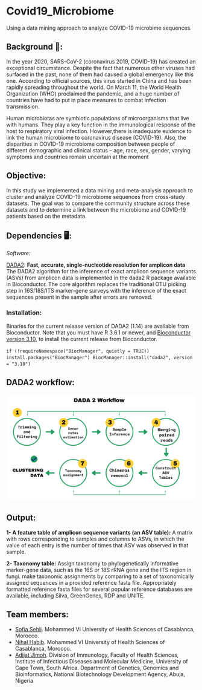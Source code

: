 # Covid19_Microbiome
Using a data mining approach to analyze COVID-19 microbime sequences.

## Background :dna:: 
In the year 2020, SARS-CoV-2 (coronavirus 2019, COVID-19) has created an exceptional circumstance. Despite the fact that numerous other viruses had surfaced in the past, none of them had caused a global emergency like this one. According to official sources, this virus started in China and has been rapidly spreading throughout the world. On March 11, the World Health Organization (WHO) proclaimed the pandemic, and a huge number of countries have had to put in place measures to combat infection transmission.

Human microbiotas are symbiotic populations of microorganisms that live with humans. They play a key function in the immunological response of the host to respiratory viral infection. However,there is inadequate evidence to link the human microbiome to coronavirus disease (COVID-19). Also, the disparities in COVID-19 microbiome composition between people of different demographic and clinical status – age, race, sex, gender, varying symptoms and countries remain uncertain at the moment

## Objective:
In this study we implemented a data mining and meta-analysis approach to cluster and analyze COVID-19 microbiome sequences from cross-study datasets. The goal was to compare the community structure across these datasets and to determine a link between the microbiome and COVID-19 patients based on the metadata.

## Dependencies 🖥️:
*Software:*

[DADA2](https://benjjneb.github.io/dada2/): **Fast, accurate, single-nucleotide resolution for amplicon data**
The DADA2 algorithm for the inference of exact amplicon sequence variants (ASVs) from amplicon data is implemented in the dada2 R package available in Bioconductor. The core algorithm replaces the traditional OTU picking step in 16S/18S/ITS marker-gene surveys with the inference of the exact sequences present in the sample after errors are removed.

### Installation:
Binaries for the current release version of DADA2 (1.14) are available from Bioconductor. Note that you must have R 3.6.1 or newer, and [Bioconductor version 3.10](https://www.bioconductor.org/install/), to install the current release from Bioconductor.

`if (!requireNamespace("BiocManager", quietly = TRUE))
     install.packages("BiocManager")
BiocManager::install("dada2", version = "3.10")`

## DADA2 workflow:
![worklow](https://github.com/omicscodeathon/microbiome_covid19/blob/main/figures/DADA2-Workflow.png) 

## Output:
**1- A feature table of amplicon sequence variants (an ASV table):**
A matrix with rows corresponding to samples and columns to ASVs, in which the value of each entry is the number of times that ASV was observed in that sample. 

**2- Taxonomy table:** 
Assign taxonomy to phylogenetically informative marker-gene data, such as the 16S or 18S rRNA gene and the ITS region in fungi. make taxonomic assignments by comparing to a set of taxonomically assigned sequences in a provided reference fasta file. Appropriately formatted reference fasta files for several popular reference databases are available, including Silva, GreenGenes, RDP and UNITE.

## Team members:
- [Sofia Sehli](https://github.com/SofSei). Mohammed VI University of Health Sciences of Casablanca, Morocco.
- [Nihal Habib](https://github.com/NihalHB). Mohammed VI University of Health Sciences of Casablanca, Morocco.
- [Adijat Jimoh](https://github.com/adijatj). Division of Immunology, Faculty of Health Sciences, Institute of Infectious Diseases and Molecular Medicine, University of Cape Town, South Africa.
 Department of Genetics, Genomics and Bioinformatics, National Biotechnology Development Agency, Abuja, Nigeria
